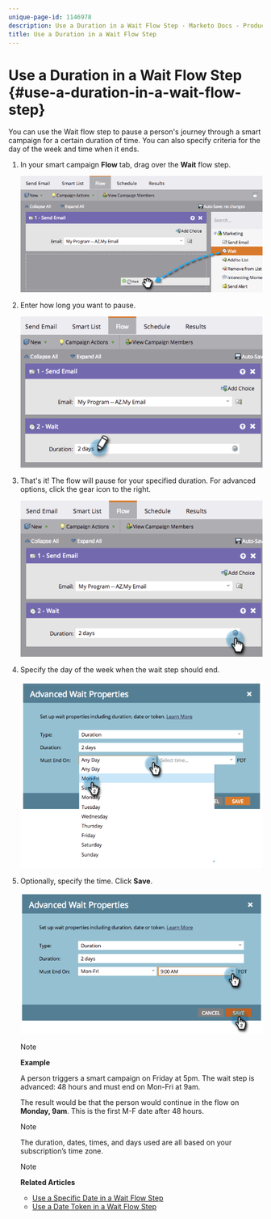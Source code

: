 ```yaml
---
unique-page-id: 1146978
description: Use a Duration in a Wait Flow Step - Marketo Docs - Product Documentation
title: Use a Duration in a Wait Flow Step
---
```


# Use a Duration in a Wait Flow Step {#use-a-duration-in-a-wait-flow-step}

You can use the Wait flow step to pause a person's journey through a smart campaign for a certain duration of time. You can also specify criteria for the day of the week and time when it ends.

1. In your smart campaign **Flow** tab, drag over the **Wait** flow step. 

   ![](assets/image2014-9-22-11-3a53-3a57.png)

1. Enter how long you want to pause.

   ![](assets/image2014-9-22-11-3a54-3a0.png)

1. That's it! The flow will pause for your specified duration. For advanced options, click the gear icon to the right.

   ![](assets/image2014-9-22-11-3a54-3a7.png)

1. Specify the day of the week when the wait step should end.

   ![](assets/image2014-9-22-11-3a54-3a10.png)

1. Optionally, specify the time. Click **Save**.

   ![](assets/image2014-9-22-11-3a54-3a35.png)

   >[!NOTE]
   >
   >**Example**
   >
   >
   >A person triggers a smart campaign on Friday at 5pm. The wait step is advanced: 48 hours and must end on Mon-Fri at 9am.
   >
   >
   >The result would be that the person would continue in the flow on **Monday, 9am**. This is the first M-F date after 48 hours.

   >[!NOTE]
   >
   >The duration, dates, times, and days used are all based on your subscription’s time zone. 

   >[!NOTE]
   >
   >**Related Articles**
   >
   >    
   >    
   >    * [Use a Specific Date in a Wait Flow Step](use-a-specific-date-in-a-wait-flow-step.md)
   >    * [Use a Date Token in a Wait Flow Step](use-a-date-token-in-a-wait-flow-step.md)
   >    
   >

